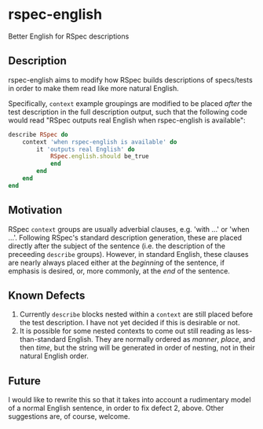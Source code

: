 # rspec-english
Better English for RSpec descriptions

## Description
rspec-english aims to modify how RSpec builds descriptions of specs/tests in
order to make them read like more natural English.

Specifically, `context` example groupings are modified to be placed _after_
the test description in the full description output, such that the following
code would read "RSpec outputs real English when rspec-english is available":

```ruby
describe RSpec do
    context 'when rspec-english is available' do
        it 'outputs real English' do
            RSpec.english.should be_true
            end
        end
    end
end
```

## Motivation
RSpec `context` groups are usually adverbial clauses, e.g. 'with ...' or 'when
...'. Following RSpec's standard description generation, these are placed
directly after the subject of the sentence (i.e. the description of the
preceeding `describe` groups). However, in standard English, these clauses are
nearly always placed either at the *beginning* of the sentence, if emphasis is
desired, or, more commonly, at the *end* of the sentence.

## Known Defects
1. Currently `describe` blocks nested within a `context` are still placed
   before the test description. I have not yet decided if this is desirable or
   not.
2. It is possible for some nested contexts to come out still reading as
   less-than-standard English. They are normally ordered as _manner_, _place_,
   and then _time_, but the string will be generated in order of nesting, not
   in their natural English order.

## Future
I would like to rewrite this so that it takes into account a rudimentary model
of a normal English sentence, in order to fix defect 2, above. Other
suggestions are, of course, welcome.
